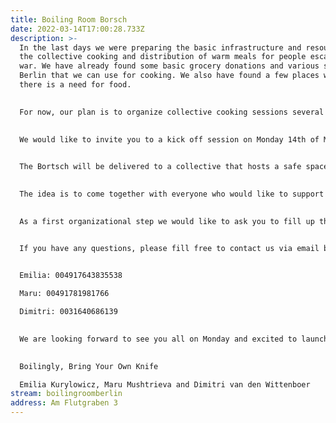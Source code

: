 ```yaml
---
title: Boiling Room Borsch
date: 2022-03-14T17:00:28.733Z
description: >-
  In the last days we were preparing the basic infrastructure and resources for
  the collective cooking and distribution of warm meals for people escaping the
  war. We have already found some basic grocery donations and various spaces in
  Berlin that we can use for cooking. We also have found a few places where
  there is a need for food. 
   

  For now, our plan is to organize collective cooking sessions several times per week over the longer period of time where we prepare food with volunteers and also livestream the whole cooking process with occasional artistic interventions, poetry, interviews and music. This format will serve us to involve more people into the project and to generate resources through donations.
   

  We would like to invite you to a kick off session on Monday 14th of March at 18:00 in the Art Space Flutgraben (Am Flutgraben 3) where we will prepare Ukranian Bortsch for 70 people. (Planning to extent it to 200 in the next days) After that we would have a collective dinner at 20:00. You are welcome to come at 18:00 to help us with the cooking or just come by for the dinner at 20:00. Please, check the form https://forms.gle/gRofYTWJtEcnp9sX7 and mark the option that fits you. 
   

  The Bortsch will be delivered to a collective that hosts a safe space for people who are escaping the war at the Genezareth Kirche next morning (at Herrfurthplatz). 
   

  The idea is to come together with everyone who would like to support the BoilingRoom Project in the next weeks and to discuss how we can organize it and in what way we all can contribute best. We will also do a first tryout of the Streaming, so you can expect some live music!
   

  As a first organizational step we would like to ask you to fill up this form that we set up to gain an overview over the availability, skills and resources of the participants.


  If you have any questions, please fill free to contact us via email boilingroom.info@gmail.com or telegram:
   

  Emilia: 004917643835538

  Maru: 00491781981766

  Dimitri: 0031640686139
   

  We are looking forward to see you all on Monday and excited to launch Boiling Room together!
   

  Boilingly, Bring Your Own Knife 

  Emilia Kurylowicz, Maru Mushtrieva and Dimitri van den Wittenboer
stream: boilingroomberlin
address: Am Flutgraben 3
---
```

